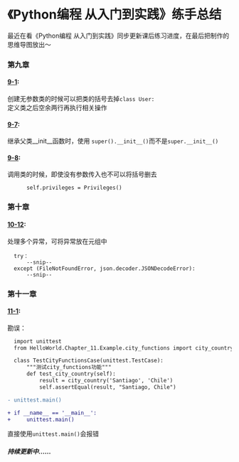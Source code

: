 《Python编程 从入门到实践》练手总结 
=== 
最近在看《Python编程 从入门到实践》同步更新课后练习进度，在最后把制作的思维导图放出～

  ### 第九章
  #### [9-1](./Chapter_09/Exercise_9_1.py): 
  创建无参数类的时候可以把类的括号去掉`class User:`   
  定义类之后空余两行再执行相关操作  
  #### [9-7](./Chapter_09/Exercise_9_7.py):
  继承父类__init__函数时，使用
  `super().__init__()`而不是`super.__init__()`  
  #### [9-8](./Chapter_09/Exercise_9_8.py):
  调用类的时候，即使没有参数传入也不可以将括号删去
  ```
        self.privileges = Privileges()
  ```
  ### 第十章
  #### [10-12](./Chapter_10/Exercise_10_12.py):
  处理多个异常，可将异常放在元组中
  ```
    try：
        --snip--
    except (FileNotFoundError, json.decoder.JSONDecodeError):
        --snip--
  ```
  ### 第十一章
  #### [11-1](./Chapter_11/Exercise_11_1.py):
  勘误：
  ```diff
    import unittest
    from HelloWorld.Chapter_11.Example.city_functions import city_country

    class TestCityFunctionsCase(unittest.TestCase):
        """测试city_functions功能"""
        def test_city_country(self):
            result = city_country('Santiago', 'Chile')
            self.assertEqual(result, "Santiago, Chile")

  - unittest.main()
  
  + if __name__ == '__main__':
  +     unittest.main()
  ```
  直接使用`unittest.main()`会报错
  ##### 持续更新中……